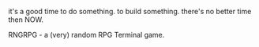 it's a good time to do something.
to build something.
there's no better time then NOW.

RNGRPG - a (very) random RPG Terminal game.
